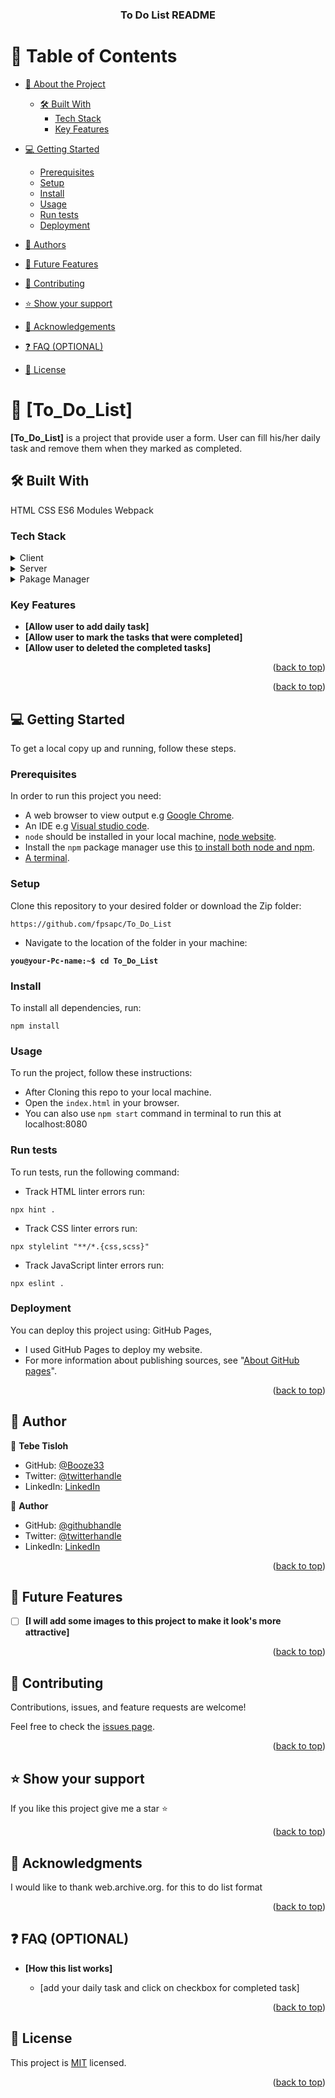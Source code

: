 <a name="readme-top"></a>

<div align="center">
  
  <h3><b>To Do List README</b></h3>

</div>

<!-- TABLE OF CONTENTS -->

# 📗 Table of Contents

- [📖 About the Project](#about-project)
  - [🛠 Built With](#built-with)
    - [Tech Stack](#tech-stack)
    - [Key Features](#key-features)

- [💻 Getting Started](#getting-started)
  - [Prerequisites](#prerequisites)
  - [Setup](#setup)
  - [Install](#install)
  - [Usage](#usage)
  - [Run tests](#run-tests)
  - [Deployment](#deployment)
- [👥 Authors](#authors)
- [🔭 Future Features](#future-features)
- [🤝 Contributing](#contributing)
- [⭐️ Show your support](#support)
- [🙏 Acknowledgements](#acknowledgements)
- [❓ FAQ (OPTIONAL)](#faq)
- [📝 License](#license)

<!-- PROJECT DESCRIPTION -->

# 📖 [To_Do_List] <a name="about-project"></a>



**[To_Do_List]** is a project that provide user a form. User can fill his/her daily task and remove them when they marked as completed.

## 🛠 Built With <a name="built-with"></a>
HTML
CSS
ES6 Modules
Webpack

### Tech Stack <a name="tech-stack"></a>

<details>
  <summary>Client</summary>
  <ul>
    <li><a href="https://Node.org/">Node.js</a></li>
  </ul>
</details>

<details>
  <summary>Server</summary>
  <ul>
    <li><a href="https://localhost:8080/">Dev Server</a></li>
  </ul>
</details>

<details>
  <summary>Pakage Manager</summary>
  <ul>
    <li><a href="#">NPM</a></li>
  </ul>
</details>

<!-- Features -->

### Key Features <a name="key-features"></a>

- **[Allow user to add daily task]**
- **[Allow user to mark the tasks that were completed]**
- **[Allow user to deleted the completed tasks]**

<p align="right">(<a href="#readme-top">back to top</a>)</p>



<p align="right">(<a href="#readme-top">back to top</a>)</p>

<!-- GETTING STARTED -->

## 💻 Getting Started <a name="getting-started"></a>


To get a local copy up and running, follow these steps.

### Prerequisites

In order to run this project you need:

- A web browser to view output e.g [Google Chrome](https://www.google.com/chrome/).
- An IDE e.g [Visual studio code](https://code.visualstudio.com/).
- `node` should be installed in your local machine, [node website](https://nodejs.org/en/download/).
- Install the `npm` package manager use this [to install both node and npm](https://docs.npmjs.com/downloading-and-installing-node-js-and-npm).
- [A terminal](https://code.visualstudio.com/docs/terminal/basics).

### Setup

Clone this repository to your desired folder or download the Zip folder:

```
https://github.com/fpsapc/To_Do_List
```

- Navigate to the location of the folder in your machine:

**``you@your-Pc-name:~$ cd To_Do_List``**

### Install

To install all dependencies, run:

```
npm install
```

### Usage

To run the project, follow these instructions:

- After Cloning this repo to your local machine.
- Open the `index.html` in your browser.
- You can also use `npm start` command in terminal to run this at localhost:8080

### Run tests

To run tests, run the following command:

- Track HTML linter errors run:
```
npx hint .
```
- Track CSS linter errors run:
```
npx stylelint "**/*.{css,scss}"
```
- Track JavaScript linter errors run:
```
npx eslint .
```

### Deployment <a name="deployment"></a>

You can deploy this project using: GitHub Pages,
- I used GitHub Pages to deploy my website.
- For more information about publishing sources, see "[About GitHub pages](https://docs.github.com/en/pages/getting-started-with-github-pages/about-github-pages#publishing-sources-for-github-pages-sites)".

<p align="right">(<a href="#readme-top">back to top</a>)</p>

<!-- AUTHORS -->

## 👥 Author <a name="authors"></a>

👤 **Tebe Tisloh**

- GitHub: [@Booze33](https://github.com/Booze33)
- Twitter: [@twitterhandle](https://twitter.com/twitterhandle)
- LinkedIn: [LinkedIn](https://linkedin.com/in/linkedinhandle)


👤 **Author**

- GitHub: [@githubhandle](https://github.com/fpsapc/To_Do_List)
- Twitter: [@twitterhandle](https://twitter.com/salmanahmadkhan)
- LinkedIn: [LinkedIn](https://linkedin.com/in/salmanahmadkhan1987)

<p align="right">(<a href="#readme-top">back to top</a>)</p>

<!-- FUTURE FEATURES -->

## 🔭 Future Features <a name="future-features"></a>

- [ ] **[I will add some images to this project to make it look's more attractive]**

<p align="right">(<a href="#readme-top">back to top</a>)</p>

<!-- CONTRIBUTING -->

## 🤝 Contributing <a name="contributing"></a>

Contributions, issues, and feature requests are welcome!

Feel free to check the [issues page](../../issues/).

<p align="right">(<a href="#readme-top">back to top</a>)</p>

<!-- SUPPORT -->

## ⭐️ Show your support <a name="support"></a>

If you like this project give me a star ⭐️

<p align="right">(<a href="#readme-top">back to top</a>)</p>

<!-- ACKNOWLEDGEMENTS -->

## 🙏 Acknowledgments <a name="acknowledgements"></a>

I would like to thank web.archive.org. for this to do list format

<p align="right">(<a href="#readme-top">back to top</a>)</p>

<!-- FAQ (optional) -->

## ❓ FAQ (OPTIONAL) <a name="faq"></a>

- **[How this list works]**

  - [add your daily task and click on checkbox for completed task]

<p align="right">(<a href="#readme-top">back to top</a>)</p>

<!-- LICENSE -->

## 📝 License <a name="license"></a>

This project is [MIT](./LICENSE) licensed.

<p align="right">(<a href="#readme-top">back to top</a>)</p>
